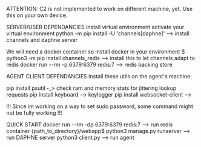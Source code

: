 ATTENTION: C2 is not implemented to work on different machine, yet. Use this on your own device.

SERVER/USER DEPENDANCIES 
install virtual environment
activate your virtual environment
python -m pip install -U 'channels[daphne]'  --> install channels and daphne server

We will need a docker container so install docker in your environment
$ python3 -m pip install channels_redis  -->  install this to let channels adapt to redis 
docker run --rm -p 6379:6379 redis:7 --> redis backing store

AGENT CLIENT DEPENDANCIES
Install these utils on the agent's machine:

pip install psutil -_> check ram and memory stats for jittering lookup requests
pip install keyboard --> keylogger
pip install websocket-client --> 


!!! Since im working on a way to set sudo password, some command might not be fully working !!!


QUICK START 
docker run --rm -dp 6379:6379 redis:7 --> run redis container
{path_to_directory}/webapp$ python3 manage.py runserver --> run DAPHNE server
python3 client.py --> run agent

